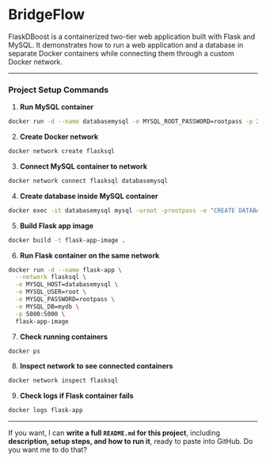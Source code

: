 # BridgeFlow
FlaskDBoost is a containerized two-tier web application built with Flask and MySQL. It demonstrates how to run a web application and a database in separate Docker containers while connecting them through a custom Docker network.

---

### Project Setup Commands

1. **Run MySQL container**

```bash
docker run -d --name databasemysql -e MYSQL_ROOT_PASSWORD=rootpass -p 3306:3306 mysql:latest
```

2. **Create Docker network**

```bash
docker network create flasksql
```

3. **Connect MySQL container to network**

```bash
docker network connect flasksql databasemysql
```

4. **Create database inside MySQL container**

```bash
docker exec -it databasemysql mysql -uroot -prootpass -e "CREATE DATABASE mydb;"
```

5. **Build Flask app image**

```bash
docker build -t flask-app-image .
```

6. **Run Flask container on the same network**

```bash
docker run -d --name flask-app \
  --network flasksql \
  -e MYSQL_HOST=databasemysql \
  -e MYSQL_USER=root \
  -e MYSQL_PASSWORD=rootpass \
  -e MYSQL_DB=mydb \
  -p 5000:5000 \
  flask-app-image
```

7. **Check running containers**

```bash
docker ps
```

8. **Inspect network to see connected containers**

```bash
docker network inspect flasksql
```

9. **Check logs if Flask container fails**

```bash
docker logs flask-app
```

---

If you want, I can **write a full `README.md` for this project**, including **description, setup steps, and how to run it**, ready to paste into GitHub. Do you want me to do that?
